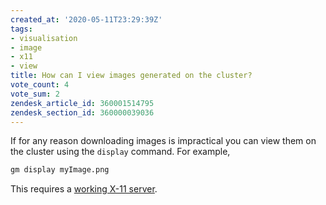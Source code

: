 ```yaml
---
created_at: '2020-05-11T23:29:39Z'
tags:
- visualisation
- image
- x11
- view
title: How can I view images generated on the cluster?
vote_count: 4
vote_sum: 2
zendesk_article_id: 360001514795
zendesk_section_id: 360000039036
---
```


If for any reason downloading images is impractical you can view them on
the cluster using the `display` command. For example,

```sh
gm display myImage.png
```

This requires a [working X-11
server](../../Scientific_Computing/Terminal_Setup/X11_on_NeSI.md).
